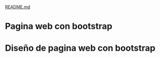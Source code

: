 [README.md](https://github.com/sergiosteevens/initial-webpage/files/10723368/README.md)
<h1>Pagina web con bootstrap<h1/>
  
Diseño de pagina web con bootstrap

 
